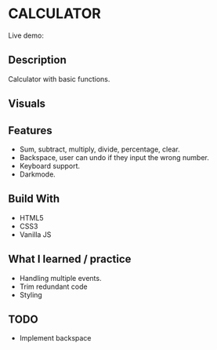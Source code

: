 # CALCULATOR
Live demo:


## Description

Calculator with basic functions.

## Visuals


## Features

* Sum, subtract, multiply, divide, percentage, clear.
* Backspace, user can undo if they input the wrong number.
* Keyboard support.
* Darkmode.

## Build With
* HTML5
* CSS3
* Vanilla JS


## What I learned / practice

* Handling multiple events.
* Trim redundant code
* Styling


## TODO
* Implement backspace

